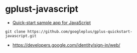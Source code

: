 # gplust-javascript

* [Quick-start sample app for JavaScript](https://developers.google.com/+/web/samples/javascript)  

```
git clone https://github.com/googleplus/gplus-quickstart-javascript.git
```

* https://developers.google.com/identity/sign-in/web/  

